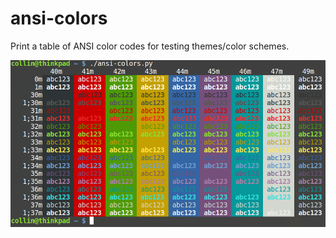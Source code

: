 ansi-colors
===========

Print a table of ANSI color codes for testing themes/color schemes.

![colors example](example.png)
